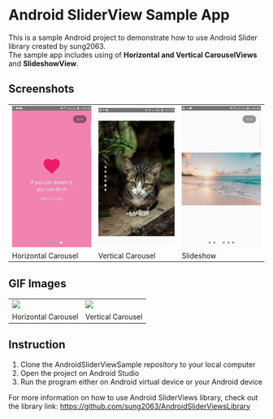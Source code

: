 # Android SliderView Sample App
This is a sample Android project to demonstrate how to use Android Slider library created by sung2063.<br/>
The sample app includes using of <b>Horizontal and Vertical CarouselViews</b> and <b>SlideshowView</b>.

## Screenshots

<center>
  <table>
    <tr style="border-collapse: collapse;">
      <td><img src="screenshots/horizontal_carousel.jpg" width="275"/></td>
      <td><img src="screenshots/vertical_carousel.jpg" width="275"/></td>
      <td><img src="screenshots/slideshow.jpg" width="275" /></td>
    </tr>
    <tr>
      <td>Horizontal Carousel</td>
      <td>Vertical Carousel</td>
      <td>Slideshow</td>
    </tr>
   </table>
 </center>
 
 
 ## GIF Images

<center>
  <table>
    <tr style="border-collapse: collapse;">
      <td><img src="gifs/horizontal_carousel.gif" width="250" /></td>
      <td><img src="gifs/vertical_carousel.gif" width="250" /></td>
    </tr>
    <tr>
      <td>Horizontal Carousel</td>
      <td>Vertical Carousel</td>
    </tr>
   </table>
 </center>


## Instruction

1) Clone the AndroidSliderViewSample repository to your local computer
2) Open the project on Android Studio
3) Run the program either on Android virtual device or your Android device 

For more information on how to use Android SliderViews library, check out the library link: https://github.com/sung2063/AndroidSliderViewsLibrary
